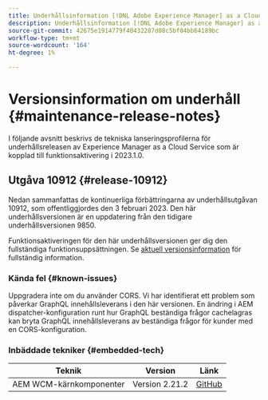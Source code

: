 ```yaml
---
title: Underhållsinformation [!DNL Adobe Experience Manager] as a Cloud Service som är kopplad till 2023.1.0-funktionsaktivering.
description: Underhållsinformation [!DNL Adobe Experience Manager] as a Cloud Service som är kopplad till 2023.1.0-funktionsaktivering.
source-git-commit: 42675e1914779f40432287d08c5bf04bb64189bc
workflow-type: tm+mt
source-wordcount: '164'
ht-degree: 1%

---
```


# Versionsinformation om underhåll {#maintenance-release-notes}

I följande avsnitt beskrivs de tekniska lanseringsprofilerna för underhållsreleasen av Experience Manager as a Cloud Service som är kopplad till funktionsaktivering i 2023.1.0.

## Utgåva 10912 {#release-10912}

Nedan sammanfattas de kontinuerliga förbättringarna av underhållsutgåvan 10912, som offentliggjordes den 3 februari 2023. Den här underhållsversionen är en uppdatering från den tidigare underhållsversionen 9850.

Funktionsaktiveringen för den här underhållsversionen ger dig den fullständiga funktionsuppsättningen. Se [aktuell versionsinformation](/help/release-notes/release-notes-cloud/release-notes-current.md) för fullständig information.

### Kända fel {#known-issues}

Uppgradera inte om du använder CORS. Vi har identifierat ett problem som påverkar GraphQL innehållsleverans i den här versionen. En ändring i AEM dispatcher-konfiguration runt hur GraphQL beständiga frågor cachelagras kan bryta GraphQL innehållsleverans av beständiga frågor för kunder med en CORS-konfiguration.

### Inbäddade tekniker {#embedded-tech}

| Teknik | Version | Länk |
|---|---|---|
| AEM WCM-kärnkomponenter | Version 2.21.2 | [GitHub](https://github.com/adobe/aem-core-wcm-components) |
